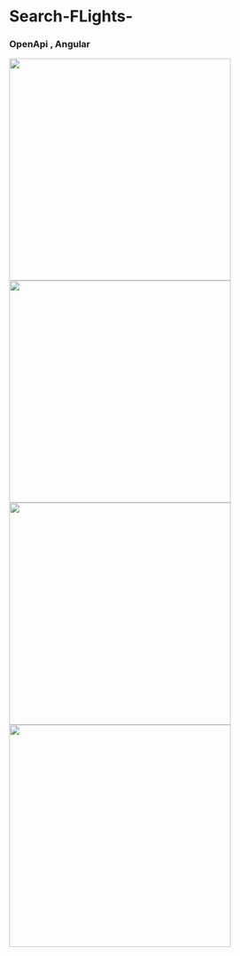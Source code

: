 # Search-FLights-
<h3>OpenApi , Angular</h3>

<div>
<img src=https://user-images.githubusercontent.com/81194285/177393712-65c9b1e3-d759-4127-a685-0245c6b2c040.png width="400" height="400">
<img src=https://user-images.githubusercontent.com/81194285/177390082-993c6c9f-b848-415a-8a02-6db3897df623.png width="400" height="400">
<img src=https://user-images.githubusercontent.com/81194285/177398167-f5cd77f0-f65b-4eba-a9a6-9cbe8e6d95f4.png width="400" height="400">
<img src=https://user-images.githubusercontent.com/81194285/177390171-ace92169-e430-4cb0-8e78-16862cd7f456.png width="400" height="400">
  </div>
   
